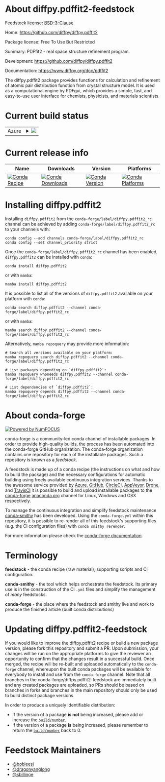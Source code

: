 About diffpy.pdffit2-feedstock
==============================

Feedstock license: [BSD-3-Clause](https://github.com/conda-forge/diffpy.pdffit2-feedstock/blob/main/LICENSE.txt)

Home: https://github.com/diffpy/diffpy.pdffit2

Package license: Free To Use But Restricted

Summary: PDFfit2 - real space structure refinement program.

Development: https://github.com/diffpy/diffpy.pdffit2

Documentation: https://www.diffpy.org/doc/pdffit2

The diffpy.pdffit2 package provides functions for calculation and refinement of atomic pair distribution function
from crystal structure model. It is used as a computational engine by PDFgui, which provides a simple, fast, and
easy-to-use user interface for chemists, physicists, and materials scientists.


Current build status
====================


<table>
    
  <tr>
    <td>Azure</td>
    <td>
      <details>
        <summary>
          <a href="https://dev.azure.com/conda-forge/feedstock-builds/_build/latest?definitionId=18297&branchName=main">
            <img src="https://dev.azure.com/conda-forge/feedstock-builds/_apis/build/status/diffpy.pdffit2-feedstock?branchName=main">
          </a>
        </summary>
        <table>
          <thead><tr><th>Variant</th><th>Status</th></tr></thead>
          <tbody><tr>
              <td>linux_64_python3.10.____cpython</td>
              <td>
                <a href="https://dev.azure.com/conda-forge/feedstock-builds/_build/latest?definitionId=18297&branchName=main">
                  <img src="https://dev.azure.com/conda-forge/feedstock-builds/_apis/build/status/diffpy.pdffit2-feedstock?branchName=main&jobName=linux&configuration=linux%20linux_64_python3.10.____cpython" alt="variant">
                </a>
              </td>
            </tr><tr>
              <td>linux_64_python3.11.____cpython</td>
              <td>
                <a href="https://dev.azure.com/conda-forge/feedstock-builds/_build/latest?definitionId=18297&branchName=main">
                  <img src="https://dev.azure.com/conda-forge/feedstock-builds/_apis/build/status/diffpy.pdffit2-feedstock?branchName=main&jobName=linux&configuration=linux%20linux_64_python3.11.____cpython" alt="variant">
                </a>
              </td>
            </tr><tr>
              <td>linux_64_python3.12.____cpython</td>
              <td>
                <a href="https://dev.azure.com/conda-forge/feedstock-builds/_build/latest?definitionId=18297&branchName=main">
                  <img src="https://dev.azure.com/conda-forge/feedstock-builds/_apis/build/status/diffpy.pdffit2-feedstock?branchName=main&jobName=linux&configuration=linux%20linux_64_python3.12.____cpython" alt="variant">
                </a>
              </td>
            </tr><tr>
              <td>linux_64_python3.9.____cpython</td>
              <td>
                <a href="https://dev.azure.com/conda-forge/feedstock-builds/_build/latest?definitionId=18297&branchName=main">
                  <img src="https://dev.azure.com/conda-forge/feedstock-builds/_apis/build/status/diffpy.pdffit2-feedstock?branchName=main&jobName=linux&configuration=linux%20linux_64_python3.9.____cpython" alt="variant">
                </a>
              </td>
            </tr><tr>
              <td>osx_64_python3.10.____cpython</td>
              <td>
                <a href="https://dev.azure.com/conda-forge/feedstock-builds/_build/latest?definitionId=18297&branchName=main">
                  <img src="https://dev.azure.com/conda-forge/feedstock-builds/_apis/build/status/diffpy.pdffit2-feedstock?branchName=main&jobName=osx&configuration=osx%20osx_64_python3.10.____cpython" alt="variant">
                </a>
              </td>
            </tr><tr>
              <td>osx_64_python3.11.____cpython</td>
              <td>
                <a href="https://dev.azure.com/conda-forge/feedstock-builds/_build/latest?definitionId=18297&branchName=main">
                  <img src="https://dev.azure.com/conda-forge/feedstock-builds/_apis/build/status/diffpy.pdffit2-feedstock?branchName=main&jobName=osx&configuration=osx%20osx_64_python3.11.____cpython" alt="variant">
                </a>
              </td>
            </tr><tr>
              <td>osx_64_python3.12.____cpython</td>
              <td>
                <a href="https://dev.azure.com/conda-forge/feedstock-builds/_build/latest?definitionId=18297&branchName=main">
                  <img src="https://dev.azure.com/conda-forge/feedstock-builds/_apis/build/status/diffpy.pdffit2-feedstock?branchName=main&jobName=osx&configuration=osx%20osx_64_python3.12.____cpython" alt="variant">
                </a>
              </td>
            </tr><tr>
              <td>osx_64_python3.9.____cpython</td>
              <td>
                <a href="https://dev.azure.com/conda-forge/feedstock-builds/_build/latest?definitionId=18297&branchName=main">
                  <img src="https://dev.azure.com/conda-forge/feedstock-builds/_apis/build/status/diffpy.pdffit2-feedstock?branchName=main&jobName=osx&configuration=osx%20osx_64_python3.9.____cpython" alt="variant">
                </a>
              </td>
            </tr><tr>
              <td>win_64_python3.10.____cpython</td>
              <td>
                <a href="https://dev.azure.com/conda-forge/feedstock-builds/_build/latest?definitionId=18297&branchName=main">
                  <img src="https://dev.azure.com/conda-forge/feedstock-builds/_apis/build/status/diffpy.pdffit2-feedstock?branchName=main&jobName=win&configuration=win%20win_64_python3.10.____cpython" alt="variant">
                </a>
              </td>
            </tr><tr>
              <td>win_64_python3.11.____cpython</td>
              <td>
                <a href="https://dev.azure.com/conda-forge/feedstock-builds/_build/latest?definitionId=18297&branchName=main">
                  <img src="https://dev.azure.com/conda-forge/feedstock-builds/_apis/build/status/diffpy.pdffit2-feedstock?branchName=main&jobName=win&configuration=win%20win_64_python3.11.____cpython" alt="variant">
                </a>
              </td>
            </tr><tr>
              <td>win_64_python3.12.____cpython</td>
              <td>
                <a href="https://dev.azure.com/conda-forge/feedstock-builds/_build/latest?definitionId=18297&branchName=main">
                  <img src="https://dev.azure.com/conda-forge/feedstock-builds/_apis/build/status/diffpy.pdffit2-feedstock?branchName=main&jobName=win&configuration=win%20win_64_python3.12.____cpython" alt="variant">
                </a>
              </td>
            </tr><tr>
              <td>win_64_python3.9.____cpython</td>
              <td>
                <a href="https://dev.azure.com/conda-forge/feedstock-builds/_build/latest?definitionId=18297&branchName=main">
                  <img src="https://dev.azure.com/conda-forge/feedstock-builds/_apis/build/status/diffpy.pdffit2-feedstock?branchName=main&jobName=win&configuration=win%20win_64_python3.9.____cpython" alt="variant">
                </a>
              </td>
            </tr>
          </tbody>
        </table>
      </details>
    </td>
  </tr>
</table>

Current release info
====================

| Name | Downloads | Version | Platforms |
| --- | --- | --- | --- |
| [![Conda Recipe](https://img.shields.io/badge/recipe-diffpy.pdffit2-green.svg)](https://anaconda.org/conda-forge/diffpy.pdffit2) | [![Conda Downloads](https://img.shields.io/conda/dn/conda-forge/diffpy.pdffit2.svg)](https://anaconda.org/conda-forge/diffpy.pdffit2) | [![Conda Version](https://img.shields.io/conda/vn/conda-forge/diffpy.pdffit2.svg)](https://anaconda.org/conda-forge/diffpy.pdffit2) | [![Conda Platforms](https://img.shields.io/conda/pn/conda-forge/diffpy.pdffit2.svg)](https://anaconda.org/conda-forge/diffpy.pdffit2) |

Installing diffpy.pdffit2
=========================

Installing `diffpy.pdffit2` from the `conda-forge/label/diffpy.pdffit2_rc` channel can be achieved by adding `conda-forge/label/diffpy.pdffit2_rc` to your channels with:

```
conda config --add channels conda-forge/label/diffpy.pdffit2_rc
conda config --set channel_priority strict
```

Once the `conda-forge/label/diffpy.pdffit2_rc` channel has been enabled, `diffpy.pdffit2` can be installed with `conda`:

```
conda install diffpy.pdffit2
```

or with `mamba`:

```
mamba install diffpy.pdffit2
```

It is possible to list all of the versions of `diffpy.pdffit2` available on your platform with `conda`:

```
conda search diffpy.pdffit2 --channel conda-forge/label/diffpy.pdffit2_rc
```

or with `mamba`:

```
mamba search diffpy.pdffit2 --channel conda-forge/label/diffpy.pdffit2_rc
```

Alternatively, `mamba repoquery` may provide more information:

```
# Search all versions available on your platform:
mamba repoquery search diffpy.pdffit2 --channel conda-forge/label/diffpy.pdffit2_rc

# List packages depending on `diffpy.pdffit2`:
mamba repoquery whoneeds diffpy.pdffit2 --channel conda-forge/label/diffpy.pdffit2_rc

# List dependencies of `diffpy.pdffit2`:
mamba repoquery depends diffpy.pdffit2 --channel conda-forge/label/diffpy.pdffit2_rc
```


About conda-forge
=================

[![Powered by
NumFOCUS](https://img.shields.io/badge/powered%20by-NumFOCUS-orange.svg?style=flat&colorA=E1523D&colorB=007D8A)](https://numfocus.org)

conda-forge is a community-led conda channel of installable packages.
In order to provide high-quality builds, the process has been automated into the
conda-forge GitHub organization. The conda-forge organization contains one repository
for each of the installable packages. Such a repository is known as a *feedstock*.

A feedstock is made up of a conda recipe (the instructions on what and how to build
the package) and the necessary configurations for automatic building using freely
available continuous integration services. Thanks to the awesome service provided by
[Azure](https://azure.microsoft.com/en-us/services/devops/), [GitHub](https://github.com/),
[CircleCI](https://circleci.com/), [AppVeyor](https://www.appveyor.com/),
[Drone](https://cloud.drone.io/welcome), and [TravisCI](https://travis-ci.com/)
it is possible to build and upload installable packages to the
[conda-forge](https://anaconda.org/conda-forge) [anaconda.org](https://anaconda.org/)
channel for Linux, Windows and OSX respectively.

To manage the continuous integration and simplify feedstock maintenance
[conda-smithy](https://github.com/conda-forge/conda-smithy) has been developed.
Using the ``conda-forge.yml`` within this repository, it is possible to re-render all of
this feedstock's supporting files (e.g. the CI configuration files) with ``conda smithy rerender``.

For more information please check the [conda-forge documentation](https://conda-forge.org/docs/).

Terminology
===========

**feedstock** - the conda recipe (raw material), supporting scripts and CI configuration.

**conda-smithy** - the tool which helps orchestrate the feedstock.
                   Its primary use is in the construction of the CI ``.yml`` files
                   and simplify the management of *many* feedstocks.

**conda-forge** - the place where the feedstock and smithy live and work to
                  produce the finished article (built conda distributions)


Updating diffpy.pdffit2-feedstock
=================================

If you would like to improve the diffpy.pdffit2 recipe or build a new
package version, please fork this repository and submit a PR. Upon submission,
your changes will be run on the appropriate platforms to give the reviewer an
opportunity to confirm that the changes result in a successful build. Once
merged, the recipe will be re-built and uploaded automatically to the
`conda-forge` channel, whereupon the built conda packages will be available for
everybody to install and use from the `conda-forge` channel.
Note that all branches in the conda-forge/diffpy.pdffit2-feedstock are
immediately built and any created packages are uploaded, so PRs should be based
on branches in forks and branches in the main repository should only be used to
build distinct package versions.

In order to produce a uniquely identifiable distribution:
 * If the version of a package **is not** being increased, please add or increase
   the [``build/number``](https://docs.conda.io/projects/conda-build/en/latest/resources/define-metadata.html#build-number-and-string).
 * If the version of a package **is** being increased, please remember to return
   the [``build/number``](https://docs.conda.io/projects/conda-build/en/latest/resources/define-metadata.html#build-number-and-string)
   back to 0.

Feedstock Maintainers
=====================

* [@bobleesj](https://github.com/bobleesj/)
* [@dragonyanglong](https://github.com/dragonyanglong/)
* [@sbillinge](https://github.com/sbillinge/)


